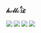 ###  𝒽ℯ𝓁𝓁ℴ𓃠

<a href="https://velog.io/@ba_pul"><img src="http://img.shields.io/badge/-Velog-20c997?style=for-the-badge&link=https://velog.io/@ba_pul"/></a>
<a href="https://www.instagram.com/ba._.pul"><img src="https://img.shields.io/badge/Instagram-%23E4405F.svg?style=for-the-badge&logo=Instagram&logoColor=white&link=https://instagram.com/ba._.pul"/></a>
<a href="mailto:minyeop0423@gmail.com"><img src="https://img.shields.io/badge/Gmail-D14836?style=for-the-badge&logo=gmail&logoColor=white&link=mailto:minyeop0423@gmail.com"/></a>
<a href="https://www.youtube.com/@Bapul_"><img src="https://img.shields.io/badge/YouTube-red?style=for-the-badge&logo=youtube&logoColor=white&link=https://www.youtube.com/@Bapul_"/></a>
